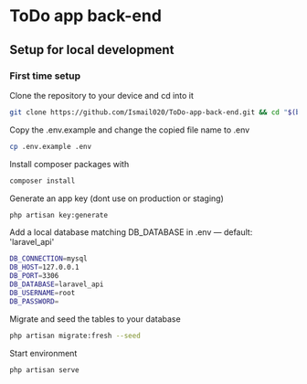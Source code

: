 # ToDo app back-end

## Setup for local development

### First time setup

Clone the repository to your device and cd into it
``` bash 
git clone https://github.com/Ismail020/ToDo-app-back-end.git && cd "$(basename "$_" .git)"
```

Copy the .env.example and change the copied file name to .env
```bash
cp .env.example .env
```

Install composer packages with
```bash
composer install
```

Generate an app key (dont use on production or staging)
```bash
php artisan key:generate
```

Add a local database matching DB_DATABASE in .env — default: 'laravel_api'
```bash
DB_CONNECTION=mysql
DB_HOST=127.0.0.1
DB_PORT=3306
DB_DATABASE=laravel_api
DB_USERNAME=root
DB_PASSWORD=
```

Migrate and seed the tables to your database
```bash
php artisan migrate:fresh --seed
```

Start environment
```bash
php artisan serve
```
